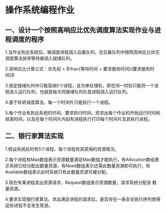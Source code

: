 # 操作系统编程作业

## 一、设计一个按照高响应比优先调度算法实现作业与进程调度的程序
1.当作业到达系统后，被调度进程调入后备队列。在后备队列中按照高响应比优先调度算法排序等待被调入就绪队列。

2.高响应比计算公式：优先权 = $\frac{等待时间 + 要求服务时间}{要求服务时间}$

3.规定就绪队列中只能容纳5个进程，且为单处理机，即在同一时刻只能将一个进程进入运行队列。也就是每次将就绪队列队首进程调入运行队列。

4.基于轮转调度算法，每一个时间片只能执行一个进程。

5.每个作业有到达系统的时间、要求执行时间。现求出每个作业的开始运行时间和结束时间，以及在每个时间片内如有进程执行打印每个时间片及其执行进程。
## 二、银行家算法实现
1.假设系统此时有5个进程，每个进程有其获得的资源情况。

2.每个进程有Max数组表示资源数量满足Max数组才能执行，有Allocation数组表示系统已经分配此数量资源，有Need数组表示还需此数量资源即可执行，有Available数组表示此时系统只有此数量资源可被分配。

3.现在有某进程发出资源请求，Request数组表示资源数量，请求系统分配该
数量资源。

4.要求实现银行家算法，求出满足进程的请求后，是否存在一条安全执行序列使得这些进程不会发生死锁。